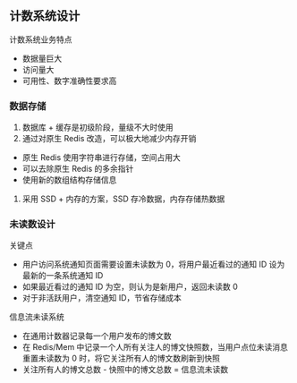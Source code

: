 ## 计数系统设计

计数系统业务特点
 - 数据量巨大
 - 访问量大
 - 可用性、数字准确性要求高

### 数据存储

1. 数据库 + 缓存是初级阶段，量级不大时使用
1. 通过对原生 Redis 改造，可以极大地减少内存开销
  - 原生 Redis 使用字符串进行存储，空间占用大
  - 可以去除原生 Redis 的多余指针
  - 使用新的数组结构存储信息
1. 采用 SSD + 内存的方案，SSD 存冷数据，内存存储热数据

### 未读数设计

关键点
  - 用户访问系统通知页面需要设置未读数为 0，将用户最近看过的通知 ID 设为最新的一条系统通知 ID
  - 如果最近看过的通知 ID 为空，则认为是新用户，返回未读数 0
  - 对于非活跃用户，清空通知 ID，节省存储成本

信息流未读系统
  - 在通用计数器记录每一个用户发布的博文数
  - 在 Redis/Mem 中记录一个人所有关注人的博文快照数，当用户点位未读消息重置未读数为 0 时，将它关注所有人的博文数刷新到快照
  - 关注所有人的博文总数 - 快照中的博文总数 = 信息流未读数
